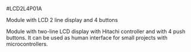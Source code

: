 <!--- PrjInfo ---> <!--- Please remove this line after manually editing --->
<!--- 00a56be08b96043df9e37d6aff7b6990 --->
<!--- Created:20170111-16:38: ---> 
<!--- Author:Mlab: ---> 
<!--- AuthorEmail:mlab@mlab.cz: ---> 
<!--- Tags:imported: ---> 
<!--- Ust:None: ---> 
<!--- Name:LCD2L4P01A: --->
#LCD2L4P01A 
<!--- LongName --->
Module with LCD 2 line display and 4 buttons
<!--- ELongName ---> 

<!--- Lead --->
Module with two-line LCD display with Hitachi controller and 
  with 4 push buttons. It can be used as human interface for
  small projects with microcontrollers.
<!--- ELead ---> 


​
​
<!--- Description --->
<!--- EDescription --->
<!--- Content --->
<!--- EContent --->
            